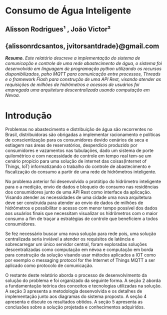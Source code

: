 <h1> Consumo de Água Inteligente</h1>

<h2> Alisson Rodrigues¹ ,  João Victor² </h2>
<h2> {alissonrdcsantos, jvitorsantdrade}@gmail.com </h2>

<p><i><strong> Resumo.</strong>  Este relatório descreve a implementação do sistema de comunicação e controle de uma rede abastecimento de água, o sistema foi desenvolvido em linguagem de programação python utilizando os recursos disponibilizados, paho MQTT para comunicação entre processos, Threads e o framework Flash para construção de uma API Rest, visando atender as requisições de milhões de hidrômetros e acessos de usuários foi empregada uma arquitetura descentralizada usando computação em Nevoa. </i></p>

<h1>Introdução</h1>

<p>
 Problemas no abastecimento e distribuição de água são recorrentes no Brasil, distribuidoras são obrigadas a implementar racionamento e políticas de conscientização para os consumidores devido cenários de seca e estiagem nas áreas de reservatórios, desperdício produzido por consumidores e vazamentos nas tubulações, dado um sistema de porte quilométrico e com necessidade de controle em tempo real tem-se um cenário propício para uma solução de internet das coisas(Internet of Things, IoT) informatizando o trabalho do controle de abastecimento e fiscalização do consumo a partir de uma rede de hidrômetros inteligente.</p>
<p>
    No problema anterior foi desenvolvido o protótipo do hidrômetro inteligente para o a medição, envio de dados e bloqueio do consumo nas residências dos consumidores junto de uma API Rest como interface da aplicação. Visando atender as necessidades de uma cidade uma nova arquitetura deve ser construída para atender ao envio de dados de milhões de hidrômetros e possibilitar o acesso com menor tempo possível dos dados aos usuários finais que necessitam visualizar os hidrômetros com o maior consumo a fim de traçar a estratégias de controle que beneficiem a todos consumidores.</p>
<p>
    Se fez necessário buscar uma nova solução para rede pois, uma solução centralizada seria inviável a atender os requisitos de latência e sobrecarregar um único servidor central, foram exploradas soluções descentralizadas como computação em névoa e computação em borda para construção da solução visando usar métodos aplicados a IOT como por exemplo o messaging protocol for the Internet of Things MQTT a ser aplicado como protocolo de comunicação.</p>
<p>
    O restante deste relatório aborda o processo de desenvolvimento da solução do problema e foi organizado da seguinte forma. A seção 2 aborda a fundamentação teórica dos conceitos e tecnologias utilizadas na solução. A seção 3 apresenta a metodologia desenvolvida e os detalhes de implementação junto aos diagramas do sistema proposto. A seção 4 apresenta e discute os resultados obtidos. A seção 5 apresenta as conclusões sobre a solução projetada e conhecimentos adquiridos.
</p>
